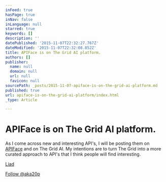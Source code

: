 ```yaml
---
inFeed: true
hasPage: true
inNav: false
inLanguage: null
starred: true
keywords: []
description: ''
datePublished: '2015-11-07T22:32:27.767Z'
dateModified: '2015-11-07T22:32:08.852Z'
title: APIFace is on The Grid AI platform.
authors: []
publisher:
  name: null
  domain: null
  url: null
  favicon: null
sourcePath: _posts/2015-11-07-apiface-is-on-the-grid-ai-platform.md
published: true
url: apiface-is-on-the-grid-ai-platform/index.html
_type: Article

---
```

# APIFace is on The Grid AI platform.

As I come across new and interesting API's, I will be posting them on [APIFace][0] and on The Grid AI. My intentions are to turn The Grid into a more curated approach to API's that I think people will find interesting.

[Liad][1]

[Follow @aka20p][2]

[0]: http://apiface.pinion.co.il/
[1]: null
[2]: https://twitter.com/aka20p